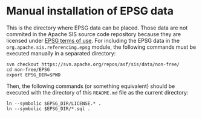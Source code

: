 # Manual installation of EPSG data

This is the directory where EPSG data can be placed.
Those data are not commited in the Apache SIS source code repository because
they are licensed under [EPSG terms of use](https://epsg.org/terms-of-use.html).
For including the EPSG data in the `org.apache.sis.referencing.epsg` module,
the following commands must be executed manually in a separated directory:

```shell
svn checkout https://svn.apache.org/repos/asf/sis/data/non-free/
cd non-free/EPSG
export EPSG_DIR=$PWD
```

Then, the following commands (or something equivalent) should be executed
with the directory of this `README.md` file as the current directory:

```shell
ln --symbolic $EPSG_DIR/LICENSE.* .
ln --symbolic $EPSG_DIR/*.sql .
```

